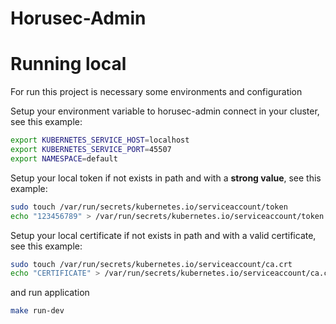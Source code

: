 # Horusec-Admin

# Running local
For run this project is necessary some environments and configuration

Setup your environment variable to horusec-admin connect in your cluster, see this example:
```bash
export KUBERNETES_SERVICE_HOST=localhost
export KUBERNETES_SERVICE_PORT=45507
export NAMESPACE=default
```

Setup your local token if not exists in path and with a **strong value**, see this example:
```bash
sudo touch /var/run/secrets/kubernetes.io/serviceaccount/token
echo "123456789" > /var/run/secrets/kubernetes.io/serviceaccount/token
```

Setup your local certificate if not exists in path and with a valid certificate, see this example:
```bash
sudo touch /var/run/secrets/kubernetes.io/serviceaccount/ca.crt
echo "CERTIFICATE" > /var/run/secrets/kubernetes.io/serviceaccount/ca.crt
```

and run application
```bash
make run-dev
```